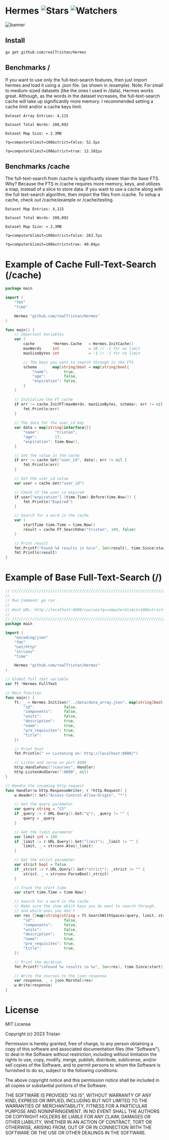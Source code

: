 # Hermes ![Stars](https://img.shields.io/github/stars/realTristan/Hermes?color=brightgreen) ![Watchers](https://img.shields.io/github/watchers/realTristan/Hermes?label=Watchers)
![banner](https://user-images.githubusercontent.com/75189508/230987049-665418b1-3576-49b7-861e-29036859ad8a.png)

## Install
```
go get github.com/realTristan/Hermes
```

## Benchmarks /
If you want to use only the full-text-search features, then just import hermes and load it using a .json file. (as shown in /example). Note: For small to medium-sized datasets (like the ones I used in /data), Hermes works great. Although, as the words in the dataset increases, the full-text-search cache will take up significantly more memory. I recommended setting a cache limit and/or a cache keys limit.
```
Dataset Array Entries: 4,115

Dataset Total Words: 208,092

Dataset Map Size: ≈ 2.3MB

?q=computer&limit=100&strict=false: 52.5µs

?q=computer&limit=100&strict=true: 12.102µs
```


## Benchmarks /cache
The full-text-search from /cache is significantly slower than the base FTS. Why? Because the FTS in /cache requires more memory, keys, and utilizes a map, instead of a slice to store data. If you want to use a cache along with the full text-search algorithm, then import the files from /cache. To setup a cache, check out /cache/example or /cache/testing. 

```
Dataset Map Entries: 4,115

Dataset Total Words: 208,092

Dataset Map Size: ≈ 2.3MB

?q=computer&limit=100&strict=false: 263.7µs

?q=computer&limit=100&strict=true: 40.84µs
```

# Example of Cache Full-Text-Search (/cache)
```go
package main

import (
	"fmt"
	"time"

	Hermes "github.com/realTristan/Hermes"
)

func main() {
	// Important Variables
	var (
		cache        *Hermes.Cache   = Hermes.InitCache()
		maxWords     int             = 10 // -1 for no limit
		maxSizeBytes int             = -1 // -1 for no limit

		// The keys you want to search through in the FTS
		schema       map[string]bool = map[string]bool{
			"name":       true,
			"age":        false,
			"expiration": false,
		}
	)

	// Initialize the FT cache
	if err := cache.InitFT(maxWords, maxSizeBytes, schema); err != nil {
		fmt.Println(err)
	}
	
	// The data for the user_id key
	var data = map[string]interface{}{
		"name":       "tristan",
		"age":        17,
		"expiration": time.Now(),
	}

	// Set the value in the cache
	if err := cache.Set("user_id", data); err != nil {
		fmt.Println(err)
	}

	// Get the user_id value
	var user = cache.Get("user_id")

	// Check if the user is expired
	if user["expiration"].(time.Time).Before(time.Now()) {
		fmt.Println("Expired")
	}

	// Search for a word in the cache
	var (
		startTime time.Time = time.Now()
		result = cache.FT.SearchOne("tristan", 100, false)
	)

	// Print result
	fmt.Printf("Found %d results in %s\n", len(result), time.Since(startTime))
	fmt.Println(result)
}
```

# Example of Base Full-Text-Search (/)
```go
// /////////////////////////////////////////////////////////////////////////////
//
// Run Command: go run .
//
// Host URL: http://localhost:8000/courses?q=computer&limit=100&strict=false
//
// /////////////////////////////////////////////////////////////////////////////
package main

import (
	"encoding/json"
	"fmt"
	"net/http"
	"strconv"
	"time"

	Hermes "github.com/realTristan/Hermes"
)

// Global full text variable
var ft *Hermes.FullText

// Main function
func main() {
	ft, _ = Hermes.InitJson("../data/data_array.json", map[string]bool{
		"id":             false,
		"components":     false,
		"units":          false,
		"description":    true,
		"name":           true,
		"pre_requisites": true,
		"title":          true,
	})

	// Print host
	fmt.Println(" >> Listening on: http://localhost:8000/")

	// Listen and serve on port 8000
	http.HandleFunc("/courses", Handler)
	http.ListenAndServe(":8000", nil)
}

// Handle the incoming http request
func Handler(w http.ResponseWriter, r *http.Request) {
	w.Header().Set("Access-Control-Allow-Origin", "*")

	// Get the query parameter
	var query string = "CS"
	if _query := r.URL.Query().Get("q"); _query != "" {
		query = _query
	}

	// Get the limit parameter
	var limit int = 100
	if _limit := r.URL.Query().Get("limit"); _limit != "" {
		limit, _ = strconv.Atoi(_limit)
	}

	// Get the strict parameter
	var strict bool = false
	if _strict := r.URL.Query().Get("strict"); _strict != "" {
		strict, _ = strconv.ParseBool(_strict)
	}

	// Track the start time
	var start time.Time = time.Now()

	// Search for a word in the cache
	// Make sure the show which keys you do want to search through,
	// and which ones you don't
	var res []map[string]string = ft.SearchWithSpaces(query, limit, strict, map[string]bool{
		"id":             false,
		"components":     false,
		"units":          false,
		"description":    true,
		"name":           true,
		"pre_requisites": true,
		"title":          true,
	})

	// Print the duration
	fmt.Printf("\nFound %v results in %v", len(res), time.Since(start))

	// Write the courses to the json response
	var response, _ = json.Marshal(res)
	w.Write(response)
}
```

# License
MIT License

Copyright (c) 2023 Tristan

Permission is hereby granted, free of charge, to any person obtaining a copy
of this software and associated documentation files (the "Software"), to deal
in the Software without restriction, including without limitation the rights
to use, copy, modify, merge, publish, distribute, sublicense, and/or sell
copies of the Software, and to permit persons to whom the Software is
furnished to do so, subject to the following conditions:

The above copyright notice and this permission notice shall be included in all
copies or substantial portions of the Software.

THE SOFTWARE IS PROVIDED "AS IS", WITHOUT WARRANTY OF ANY KIND, EXPRESS OR
IMPLIED, INCLUDING BUT NOT LIMITED TO THE WARRANTIES OF MERCHANTABILITY,
FITNESS FOR A PARTICULAR PURPOSE AND NONINFRINGEMENT. IN NO EVENT SHALL THE
AUTHORS OR COPYRIGHT HOLDERS BE LIABLE FOR ANY CLAIM, DAMAGES OR OTHER
LIABILITY, WHETHER IN AN ACTION OF CONTRACT, TORT OR OTHERWISE, ARISING FROM,
OUT OF OR IN CONNECTION WITH THE SOFTWARE OR THE USE OR OTHER DEALINGS IN THE
SOFTWARE.
